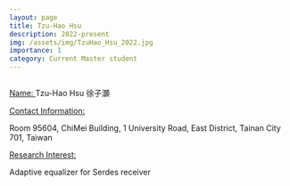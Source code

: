 ```yaml
---
layout: page
title: Tzu-Hao Hsu
description: 2022-present
img: /assets/img/TzuHao_Hsu_2022.jpg
importance: 1
category: Current Master student
---
```


<div class="row">
    <div class="col-sm-4 mt-3 mt-md-0">
        <img class="img-fluid rounded z-depth-1" src="{{ '/assets/img/TzuHao_Hsu_2022.jpg' | relative_url }}" alt="" title="example image"/>
    </div>
</div>

<a href="#"> Name: </a> 
Tzu-Hao Hsu 徐子灝

<a href="#"> Contact Information: </a>

<p>Room 95604, ChiMei Building, 1 University Road, East District, Tainan City 701, Taiwan</p>

<a href="#"> Research Interest: </a>

Adaptive equalizer for Serdes receiver